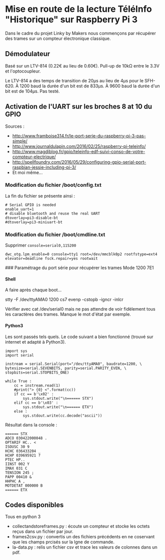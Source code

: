 # Mise en route de la lecture TéléInfo "Historique" sur Raspberry Pi 3


Dans le cadre du projet Linky by Makers nous commençons par récupérer des trames sur un compteur
électronique classique.

## Démodulateur
Basé sur un LTV-814 (0.22€ au lieu de 0.60€).
Pull-up de 10kΩ entre le 3.3V et l'optocoupleur.

Le LTV-814 a des temps de transition de 20µs au lieu de 4µs pour le SFH-620. À 1200 baud la durée d'un bit est de 833µs. À 9600 baud la durée d'un bit est de 104µs. Pas testé.


## Activation de l'UART sur les broches 8 at 10 du GPIO

Sources :
- http://www.framboise314.fr/le-port-serie-du-raspberry-pi-3-pas-simple/
- http://www.journaldulapin.com/2016/02/25/raspberry-pi-teleinfo/
- http://www.magdiblog.fr/gpio/teleinfo-edf-suivi-conso-de-votre-compteur-electrique/
- http://spellfoundry.com/2016/05/29/configuring-gpio-serial-port-raspbian-jessie-including-pi-3/
- Et moi même...



### Modification du fichier /boot/config.txt
La fin du fichier se présente ainsi :

    # Serial GPIO is needed
    enable_uart=1
    # disable bluetooth and reuse the real UART
    dtoverlay=pi3-disable-bt
    #dtoverlay=pi3-miniuart-bt

### Modification du fichier /boot/cmdline.txt
Supprimer `console=serial0,115200`

    dwc_otg.lpm_enable=0 console=tty1 root=/dev/mmcblk0p2 rootfstype=ext4 elevator=deadline fsck.repair=yes rootwait

### Paramétrage du port série pour récupérer les trames
Mode 1200 7E1

#### Shell
A faire après chaque boot...

stty -F /dev/ttyAMA0 1200 cs7 evenp -cstopb -igncr -inlcr

Vérifier avec cat /dev/serial0 mais ne pas attendre de voir fidèlement tous les caractères des trames. Manque le mot d'état par exemple.

#### Python3
Les <cr> <lf> <stx> <etx> sont passés tels quels. Le code suivant a bien fonctionné (trouvé sur internet et adapté à Python3).


    import sys
    import serial

    instream = serial.Serial(port="/dev/ttyAMA0", baudrate=1200, \
    bytesize=serial.SEVENBITS, parity=serial.PARITY_EVEN, \
    stopbits=serial.STOPBITS_ONE)

    while True :
        cc = instream.read(1)
        #print("> {0} <".format(cc))
        if cc == b'\x02' :
            sys.stdout.write("\n====== STX")
        elif cc == b'\x03' :
            sys.stdout.write("\n====== ETX")
        else :
            sys.stdout.write(cc.decode("ascii"))


Résultat dans la console :

    ====== STX
    ADCO 030422000048 .
    OPTARIF HC.. <
    ISOUSC 30 9
    HCHC 036433204 _
    HCHP 039695921 ?
    PTEC HP..
    IINST 002 Y
    IMAX 031 C
    TENSION 245 ;
    PAPP 00410 &
    HHPHC A ,
    MOTDETAT 000000 B
    ====== ETX


## Codes disponibles
Tous en python 3

* collectandstoreframes.py : écoute un compteur et stocke les octets reçus dans un fichier par jour.
* frames2csv.py : convertis un des fichiers précédents en ne coservant que les champs prcisés sur la lgne de commande.
* la-data.py : relis un fichier csv et trace les valeurs de colonnes dans un pdf.
